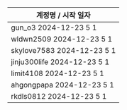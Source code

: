 | 계정명 / 시작 일자|
|--------|
| gun_o3 2024-12-23 5 1 |
| wldwn2509 2024-12-23 5 1 |
| skylove7583 2024-12-23 5 1 |
| jinju300life 2024-12-23 5 1 |
| limit4108 2024-12-23 5 1 |
| ahgongpapa 2024-12-23 5 1 |
| rkdls0812 2024-12-23 5 1 |
